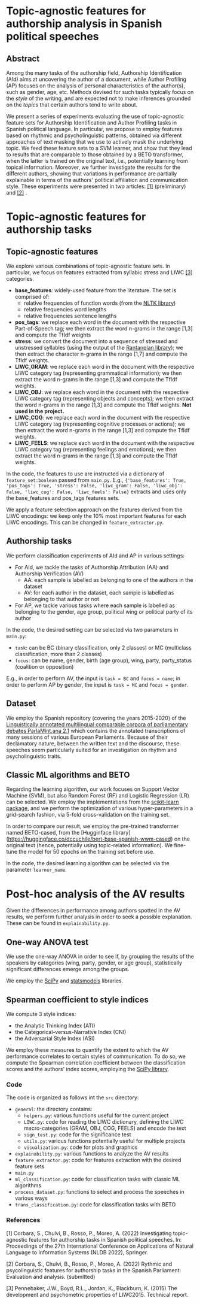 # Topic-agnostic features for authorship analysis in Spanish political speeches

## Abstract
Among the many tasks of the authorship field, Authorship Identification (AId) aims at uncovering the author of a document, while Author Profiling (AP) focuses on the analysis of personal characteristics of the author(s), such as gender, age, etc. Methods devised for such tasks typically focus on the *style* of the writing, and are expected not to make inferences grounded on the *topics* that certain authors tend to write about. 

We present a series of experiments evaluating the use of topic-agnostic feature sets for Authorship Identification and Author Profiling tasks in Spanish political language. In particular, we propose to employ features based on rhythmic and psycholinguistic patterns, obtained via different approaches of text masking that we use to actively mask the underlying topic. 
We feed these feature sets to a SVM learner, and show that they lead to results that are comparable to those obtained by a BETO transformer, when the latter is trained on the original text, i.e., potentially learning from topical information. 
Moreover, we further investigate the results for the different authors, showing that variations in performance are partially explainable in terms of the authors' political affiliation and communication style. 
These experiments were presented in two articles: [[1]](#1) (preliminary) and [[2]](#2) .

# Topic-agnostic features for authorship tasks
## Topic-agnostic features
We explore various combinations of topic-agnostic feature sets. In particular, we focus on features extracted from syllabic stress and LIWC [[3]](#3) categories.

- **base_features**: widely-used feature from the literature. The set is comprised of:
    - relative frequencies of function words (from the [NLTK library](https://www.nltk.org/))
    - relative frequencies word lengths
    - relative frequencies sentence lengths
- **pos_tags**: we replace each word in the document with the respective Part-of-Speech tag; we then extract the word n-grams in the range [1,3] and compute the TfIdf weights 
- **stress**: we convert the document into a sequence of stressed and unstressed syllables (using the output of the [Rantanplan library](https://github.com/linhd-postdata/rantanplan)); we then extract the character n-grams in the range [1,7] and compute the TfIdf weights. 
- **LIWC_GRAM**: we replace each word in the document with the respective LIWC category tag (representing grammatical information); we then extract the word n-grams in the range [1,3] and compute the TfIdf weights.
- **LIWC_OBJ**: we replace each word in the document with the respective LIWC category tag (representing objects and concepts); we then extract the word n-grams in the range [1,3] and compute the TfIdf weights. **Not used in the project.**
- **LIWC_COG**: we replace each word in the document with the respective LIWC category tag (representing cognitive processes or actions); we then extract the word n-grams in the range [1,3] and compute the TfIdf weights.
- **LIWC_FEELS**: we replace each word in the document with the respective LIWC category tag (representing feelings and emotions); we then extract the word n-grams in the range [1,3] and compute the TfIdf weights.

In the code, the features to use are instructed via a dictionary of `feature_set:boolean` passed from `main.py`. E.g., ``{'base_features': True, 'pos_tags': True, 'stress': False, 'liwc_gram': False, 'liwc_obj': False,
             'liwc_cog': False, 'liwc_feels': False}`` extracts and uses only the base_features and pos_tags features sets.

We apply a feature selection approach on the features derived from the LIWC encodings: we keep only the 10% most important features for each LIWC encodings. This can be changed in `feature_extractor.py`.

## Authorship tasks
We perform classification experiments of AId and AP in various settings:

- For AId, we tackle the tasks of Authorship Attribution (AA) and Authorship Verification (AV)
    - AA: each sample is labelled as belonging to one of the authors in the dataset
    - AV: for each author in the dataset, each sample is labelled as belonging to that author or not
- For AP, we tackle various tasks where each sample is labelled as belonging to the gender, age group, political wing or political party of its author

In the code, the desired setting can be selected via two parameters in `main.py`:

- `task`: can be BC (binary classification, only 2 classes) or MC (multiclass classification, more than 2 classes) 
- `focus`: can be name, gender, birth (age group), wing, party, party_status (coalition or opposition) 

E.g., in order to perform AV, the input is `task = BC` and `focus = name`; in order to perform AP by gender, the input is `task = MC` and `focus = gender`. 


## Dataset
We employ the Spanish repository (covering the years 2015-2020) of the [Linguistically annotated multilingual comparable corpora of parliamentary debates ParlaMint.ana 2.1](https://www.clarin.si/repository/xmlui/handle/11356/1431) which contains the annotated transcriptions of many sessions of various European Parliaments. Because of their declamatory nature, between the written text and the discourse, these speeches seem particularly suited for an investigation on rhythm and psycholinguistic traits.

## Classic ML algorithms and BETO
Regarding the learning algorithm, our work focuses on Support Vector Machine (SVM), but also Random Forest (RF) and Logistic Regression (LR) can be selected. We employ the implementations from the [scikit-learn package](https://scikit-learn.org/stable/), and we perform the optimization of various hyper-parameters in a grid-search fashion, via 5-fold cross-validation on the training set. 

In order to compare our result, we employ the pre-trained transformer named BETO-cased, from the [Hugginface library] (https://huggingface.co/dccuchile/bert-base-spanish-wwm-cased) on the original text (hence, potentially using topic-related information). We fine-tune the model for 50 epochs on the training set before use. 

In the code, the desired learning algorithm can be selected via the parameter `learner_name`.

# Post-hoc analysis of the AV results
 Given the differences in performance among authors spotted in the AV results, we perform further analysis in order to seek a possible explanation. These can be found in `explainability.py`. 

## One-way ANOVA test
We use the one-way ANOVA in order to see if, by grouping the results of the speakers by categories (wing, party, gender, or age group), statistically significant differences emerge among the groups.

We employ the [SciPy](https://scipy.org/) and [statsmodels](https://www.statsmodels.org/stable/index.html) libraries. 

## Spearman coefficient to style indices
We compute 3 style indices:

- the Analytic Thinking Index (ATI)
- the Categorical-versus-Narrative Index (CNI)
- the Adversarial Style Index (ASI)

We employ these measures to quantify the extent to which the AV performance correlates to certain styles of communication.
To do so, we compute the Spearman correlation coefficient between the classification scores and the authors' index scores, employing the [SciPy library](https://scipy.org/). 

### Code 
The code is organized as follows int the `src` directory:

- `general`: the directory contains: 
    - `helpers.py`: various functions useful for the current project 
    - `LIWC.py`: code for reading the LIWC dictionary, defining the LIWC macro-categories (GRAM, OBJ, COG, FEELS) and encode the text 
    - `sign_test.py`: code for the significance test 
    - `utils.py`: various functions potentially useful for multiple projects 
    - `visualization.py`: code for plots and graphics 
- `explainability.py`: various functions to analyze the AV results 
- `feature_extractor.py`: code for features extraction with the desired feature sets 
- `main.py`
- `ml_classification.py`: code for classification tasks with classic ML algorithms 
- `process_dataset.py`: functions to select and process the speeches in various ways 
- `trans_classification.py`: code for classification tasks with BETO 


### References
<a id="1">[1]</a>
Corbara, S., Chulvi, B., Rosso, P., Moreo, A. (2022) 
Investigating topic-agnostic features for authorship tasks in Spanish political speeches. 
In: Proceedings of the 27th International Conference on Applications of Natural Language to Information Systems (NLDB 2022), Springer.

<a id="2">[2]</a>
Corbara, S., Chulvi, B., Rosso, P., Moreo, A. (2022) 
Rythmic and psycolinguistic features for authorship tasks in the Spanish Parliament: Evaluation and analysis. 
(submitted)

<a id="3">[3]</a>
Pennebaker, J.W., Boyd, R.L., Jordan, K., Blackburn, K. (2015) 
The development and psychometric properties of LIWC2015. Technical report. 

